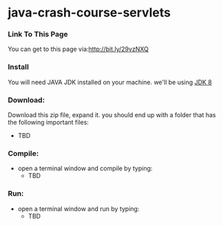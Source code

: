 # java-crash-course-servlets
### Link To This Page
You can get to this page via:http://bit.ly/29vzNXQ

### Install
You will need JAVA JDK installed on your machine.  we'll be using [JDK 8](http://www.oracle.com/technetwork/java/javase/downloads/jdk8-downloads-2133151.html)

### Download:
Download this zip file, expand it.  you should end up with a folder that has the following important files:
* TBD

### Compile:
* open a terminal window and compile by typing: 
    * TBD
### Run:
* open a terminal window and run by typing: 
    * TBD




